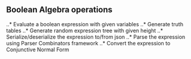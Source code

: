 ## Boolean Algebra operations

..* Evaluate a boolean expression with given variables
..* Generate truth tables
..* Generate random expression tree with given height
..* Serialize/deserialize the expression to/from json
..* Parse the expression using Parser Combinators framework
..* Convert the expression to Conjunctive Normal Form
